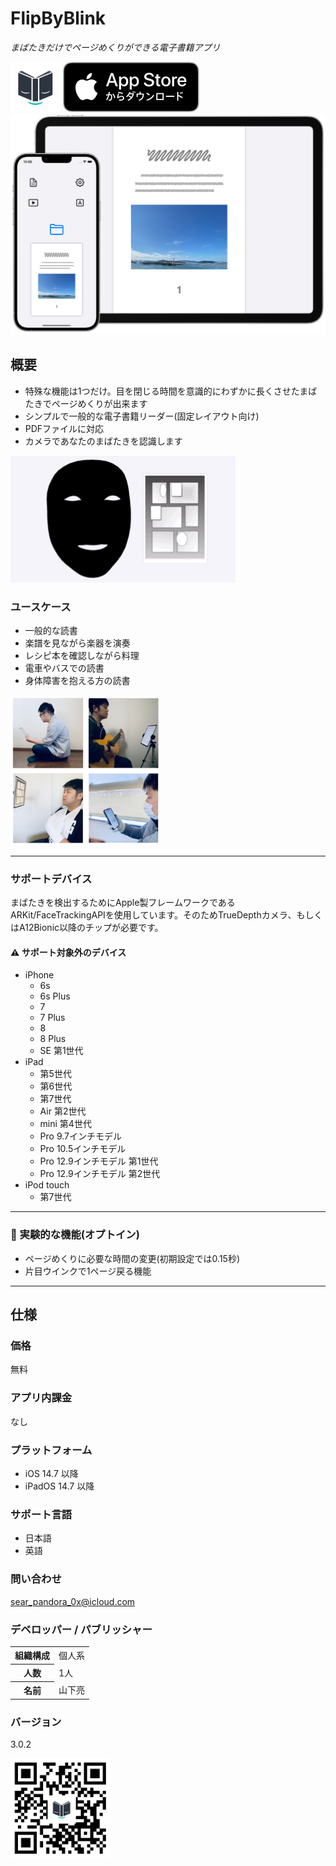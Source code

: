 FlipByBlink
==================
_まばたきだけでページめくりができる電子書籍アプリ_

<img src="icon.png" width="80">

<a href="https://apps.apple.com/app/id1444571751" target="blank">
  <img src="appstore_badge.svg">
</a>

<img src="top1200w.png" width="600">

概要
----------
- 特殊な機能は1つだけ。目を閉じる時間を意識的にわずかに長くさせたまばたきでページめくりが出来ます
- シンプルで一般的な電子書籍リーダー(固定レイアウト向け)
- PDFファイルに対応
- カメラであなたのまばたきを認識します

<img src="preview.gif" class="except_printing">

### ユースケース
- 一般的な読書
- 楽譜を見ながら楽器を演奏
- レシピ本を確認しながら料理
- 電車やバスでの読書
- 身体障害を抱える方の読書

<img src="usecase680w.png" width="240">

* * *

### サポートデバイス
まばたきを検出するためにApple製フレームワークであるARKit/FaceTrackingAPIを使用しています。そのためTrueDepthカメラ、もしくはA12Bionic以降のチップが必要です。

#### ⚠️ サポート対象外のデバイス
- iPhone
  - 6s
  - 6s Plus
  - 7
  - 7 Plus
  - 8
  - 8 Plus
  - SE 第1世代
- iPad
  - 第5世代
  - 第6世代
  - 第7世代
  - Air 第2世代
  - mini 第4世代
  - Pro 9.7インチモデル
  - Pro 10.5インチモデル
  - Pro 12.9インチモデル 第1世代
  - Pro 12.9インチモデル 第2世代
- iPod touch
  - 第7世代

* * *

### 🚧 実験的な機能(オプトイン)
- ページめくりに必要な時間の変更(初期設定では0.15秒)
- 片目ウインクで1ページ戻る機能

* * *

仕様
-------
### 価格
無料

### アプリ内課金
なし

### プラットフォーム
- iOS 14.7 以降
- iPadOS 14.7 以降

### サポート言語
- 日本語
- 英語

### 問い合わせ
sear_pandora_0x@icloud.com

### デベロッパー / パブリッシャー
<table>
<tr>
<th>組織構成</th>
<td>個人系</td>
</tr>
<tr>
<th>人数</th>
<td>1人</td>
</tr>
<tr>
<th>名前</th>
<td>山下亮</td>
</tr>
</table>

### バージョン
3.0.2

<a href="https://apps.apple.com/app/id1444571751" target="blank">
  <img src="qr-code.jpg" width="160">
</a>
